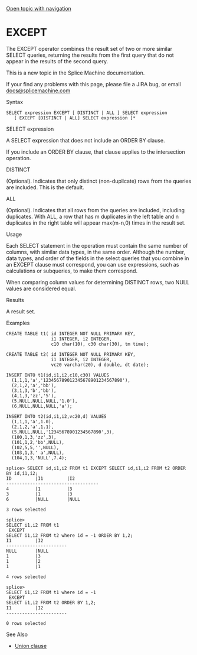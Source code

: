 [Open topic with navigation](../../../index.html#Shared/SQLReference/Clauses/Except.html)

[]()EXCEPT
==========

The <span class="CodeFont">EXCEPT</span> operator combines the result set of two or more similar <span class="CodeFont">SELECT</span> queries, returning the results from the first query that do not appear in the results of the second query.

This is a new topic in the Splice Machine documentation.

If your find any problems with this page, please file a JIRA bug, or email [docs@splicemachine.com](mailto:docs@splicemachine.com?subject=Problem%20with%20docs%20page "Click to send an email to docs@splicemachine.com")

Syntax

``` FcnSyntax
SELECT expression EXCEPT [ DISTINCT | ALL ] SELECT expression
   [ EXCEPT [DISTINCT | ALL] SELECT expression ]*
```

SELECT expression

A <span class="CodeFont">SELECT</span> expression that does not include an <span class="CodeFont">ORDER BY</span> clause.

If you include an <span class="CodeFont">ORDER BY</span> clause, that clause applies to the intersection operation.

DISTINCT

(Optional). Indicates that only distinct (non-duplicate) rows from the queries are included. This is the default.

ALL

(Optional). Indicates that all rows from the queries are included, including duplicates. With <span class="CodeFont">ALL</span>, a row that has m duplicates in the left table and n duplicates in the right table will appear <span class="CodeFont">max(m-n,0)</span> times in the result set.

Usage

Each <span class="CodeFont">SELECT</span> statement in the operation must contain the same number of columns, with similar data types, in the same order. Although the number, data types, and order of the fields in the select queries that you combine in an <span class="CodeFont">EXCEPT</span> clause must correspond, you can use expressions, such as calculations or subqueries, to make them correspond.

When comparing column values for determining <span class="CodeFont">DISTINCT</span> rows, two <span class="CodeFont">NULL</span> values are considered equal.

Results

A result set.

Examples

``` Example
CREATE TABLE t1( id INTEGER NOT NULL PRIMARY KEY, 
                 i1 INTEGER, i2 INTEGER,
                 c10 char(10), c30 char(30), tm time);
 
CREATE TABLE t2( id INTEGER NOT NULL PRIMARY KEY,
                 i1 INTEGER, i2 INTEGER,
                 vc20 varchar(20), d double, dt date);
 
INSERT INTO t1(id,i1,i2,c10,c30) VALUES
  (1,1,1,'a','123456789012345678901234567890'),
  (2,1,2,'a','bb'),
  (3,1,3,'b','bb'),
  (4,1,3,'zz','5'),
  (5,NULL,NULL,NULL,'1.0'),
  (6,NULL,NULL,NULL,'a');
  
INSERT INTO t2(id,i1,i2,vc20,d) VALUES
  (1,1,1,'a',1.0),
  (2,1,2,'a',1.1),
  (5,NULL,NULL,'12345678901234567890',3),
  (100,1,3,'zz',3),
  (101,1,2,'bb',NULL),
  (102,5,5,'',NULL),
  (103,1,3,' a',NULL),
  (104,1,3,'NULL',7.4);
```

``` Example
splice> SELECT id,i1,i2 FROM t1 EXCEPT SELECT id,i1,i2 FROM t2 ORDER BY id,i1,i2;
ID         |I1         |I2         
-----------------------------------
4          |1          |3          
3          |1          |3          
6          |NULL       |NULL       

3 rows selected
```

``` Example
splice> 
SELECT i1,i2 FROM t1
 EXCEPT 
SELECT i1,i2 FROM t2 where id = -1 ORDER BY 1,2;
I1         |I2         
-----------------------
NULL       |NULL       
1          |3          
1          |2          
1          |1          

4 rows selected
```

``` Example
splice> 
SELECT i1,i2 FROM t1 where id = -1
 EXCEPT 
SELECT i1,i2 FROM t2 ORDER BY 1,2;
I1         |I2         
-----------------------

0 rows selected
```

See Also

-   [Union clause](Union.html)

 


